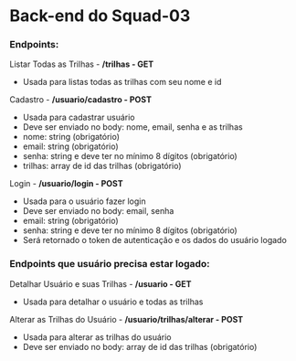 <h1>Back-end do Squad-03</h1>

<h3>Endpoints:</h3>

<p>Listar Todas as Trilhas - <b>/trilhas - GET</b></p>
<ul>
    <li>Usada para listas todas as trilhas com seu nome e id</li>
</ul>

<p>Cadastro - <b>/usuario/cadastro - POST</b></p>
<ul>
    <li>Usada para cadastrar usuário</li>
    <li>Deve ser enviado no body: nome, email, senha e as trilhas</li>
    <li>nome: string (obrigatório)</li>
    <li>email: string (obrigatório)</li>
    <li>senha: string e deve ter no mínimo 8 dígitos (obrigatório)</li>
    <li>trilhas: array de id das trilhas (obrigatório)</li>
</ul>

<p>Login - <b>/usuario/login - POST</b></p>
<ul>
    <li>Usada para o usuário fazer login</li>
    <li>Deve ser enviado no body: email, senha</li>
    <li>email: string (obrigatório)</li>
    <li>senha: string e deve ter no mínimo 8 dígitos (obrigatório)</li>
    <li>Será retornado o token de autenticação e os dados do usuário logado</li>
</ul>

<h3>Endpoints que usuário precisa estar logado:</h3>

<p>Detalhar Usuário e suas Trilhas - <b>/usuario - GET</b></p>
<ul>
    <li>Usada para detalhar o usuário e todas as trilhas</li>
</ul>

<p>Alterar as Trilhas do Usuário - <b>/usuario/trilhas/alterar - POST</b></p>
<ul>
    <li>Usada para alterar as trilhas do usuário</li>
    <li>Deve ser enviado no body: array de id das trilhas (obrigatório)</li>
</ul>
